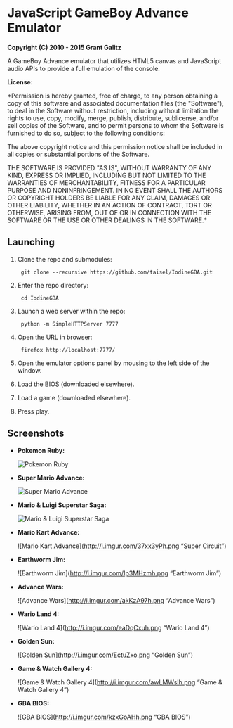 JavaScript GameBoy Advance Emulator
=================================

**Copyright (C) 2010 - 2015 Grant Galitz**

A GameBoy Advance emulator that utilizes HTML5 canvas and JavaScript audio APIs to provide a full emulation of the console.

**License:**

*Permission is hereby granted, free of charge, to any person obtaining a copy of this software and associated documentation files (the "Software"), to deal in the Software without restriction, including without limitation the rights to use, copy, modify, merge, publish, distribute, sublicense, and/or sell copies of the Software, and to permit persons to whom the Software is furnished to do so, subject to the following conditions:

The above copyright notice and this permission notice shall be included in all copies or substantial portions of the Software.

THE SOFTWARE IS PROVIDED "AS IS", WITHOUT WARRANTY OF ANY KIND, EXPRESS OR IMPLIED, INCLUDING BUT NOT LIMITED TO THE WARRANTIES OF MERCHANTABILITY, FITNESS FOR A PARTICULAR PURPOSE AND NONINFRINGEMENT. IN NO EVENT SHALL THE AUTHORS OR COPYRIGHT HOLDERS BE LIABLE FOR ANY CLAIM, DAMAGES OR OTHER LIABILITY, WHETHER IN AN ACTION OF CONTRACT, TORT OR OTHERWISE, ARISING FROM, OUT OF OR IN CONNECTION WITH THE SOFTWARE OR THE USE OR OTHER DEALINGS IN THE SOFTWARE.*

Launching
---------

1. Clone the repo and submodules:

        git clone --recursive https://github.com/taisel/IodineGBA.git

1. Enter the repo directory:

        cd IodineGBA

1. Launch a web server within the repo:

        python -m SimpleHTTPServer 7777

1. Open the URL in browser:

        firefox http://localhost:7777/

1. Open the emulator options panel by mousing to the left side of the window.
1. Load the BIOS (downloaded elsewhere).
1. Load a game (downloaded elsewhere).
1. Press play.

Screenshots
--------------------------------------------------------------------

* **Pokemon Ruby:**

    ![Pokemon Ruby](http://i.imgur.com/OO9XCRk.png "Pokemon Ruby")
   
* **Super Mario Advance:**
    
    ![Super Mario Advance](http://i.imgur.com/ewhtAJg.png "Super Mario Advance")

* **Mario & Luigi Superstar Saga:**
    
    ![Mario & Luigi Superstar Saga](http://i.imgur.com/Do8TbsMh.png "Mario & Luigi Superstar Saga")
    
* **Mario Kart Advance:**
    
    ![Mario Kart Advance](http://i.imgur.com/37xx3yPh.png “Super Circuit”)
    
* **Earthworm Jim:**
    
    ![Earthworm Jim](http://i.imgur.com/Ip3MHzmh.png “Earthworm Jim”)
    
* **Advance Wars:**
    
    ![Advance Wars](http://i.imgur.com/akKzA97h.png “Advance Wars”)
    
* **Wario Land 4:**
    
    ![Wario Land 4](http://i.imgur.com/eaDqCxuh.png “Wario Land 4”)
    
* **Golden Sun:**
    
    ![Golden Sun](http://i.imgur.com/EctuZxo.png “Golden Sun”)

* **Game & Watch Gallery 4:**
    
    ![Game & Watch Gallery 4](http://i.imgur.com/awLMWsIh.png “Game & Watch Gallery 4”)
    
* **GBA BIOS:**

    ![GBA BIOS](http://i.imgur.com/kzxGoAHh.png “GBA BIOS”)
